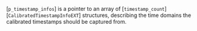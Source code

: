 [`p_timestamp_infos`] is a pointer to an array of [`timestamp_count`][`CalibratedTimestampInfoEXT`] structures, describing the time
domains the calibrated timestamps should be captured from.